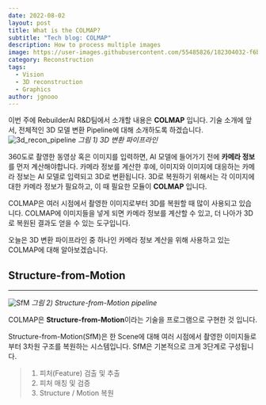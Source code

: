 ```yaml
---
date: 2022-08-02
layout: post
title: What is the COLMAP?
subtitle: "Tech blog: COLMAP"
description: How to process multiple images
image: https://user-images.githubusercontent.com/55485826/182304032-f6b66d8f-2fba-4ca0-a332-b841bfaa3891.png
category: Reconstruction
tags:
  - Vision
  - 3D reconstruction
  - Graphics
author: jgnooo
---
```


이번 주에 RebuilderAI R&D팀에서 소개할 내용은 **COLMAP** 입니다. 기술 소개에 앞서, 전체적인 3D 모델 변환 Pipeline에 대해 소개하도록 하겠습니다.
![3d_recon_pipeline](https://user-images.githubusercontent.com/55485826/182308345-dcd4f611-e3e1-4965-a550-5cbf25c20f73.png)
    _그림 1) 3D 변환 파이프라인_

360도로 촬영한 동영상 혹은 이미지를 입력하면, AI 모델에 들어가기 전에 **카메라 정보**를 먼저 계산해야합니다. 카메라 정보를 계산한 후에, 이미지와 이미지에 대응하는 카메라 정보는 AI 모델로 입력되고 3D로 변환됩니다.
3D로 복원하기 위해서는 각 이미지에 대한 카메라 정보가 필요하고, 이 때 필요한 모듈이 **COLMAP** 입니다.

COLMAP은 여러 시점에서 촬영한 이미지로부터 3D를 복원할 때 많이 사용되고 있습니다. COLMAP에 이미지들을 넣게 되면 카메라 정보를 계산할 수 있고, 더 나아가 3D로 복원된 결과도 얻을 수 있는 도구입니다.

오늘은 3D 변환 파이프라인 중 하나인 카메라 정보 계산을 위해 사용하고 있는 COLMAP에 대해 알아보겠습니다.

## Structure-from-Motion
---
![SfM](https://user-images.githubusercontent.com/55485826/182309496-0e29df29-6d4c-4de2-b7e6-a0085d679943.png)
    _그림 2) Structure-from-Motion pipeline_

COLMAP은 **Structure-from-Motion**이라는 기술을 프로그램으로 구현한 것 입니다.

Structure-from-Motion(SfM)은 한 Scene에 대해 여러 시점에서 촬영한 이미지들로부터 3차원 구조를 복원하는 시스템입니다. SfM은 기본적으로 크게 3단계로 구성됩니다.
> 1. 피처(Feature) 검출 및 추출
> 2. 피처 매칭 및 검증
> 3. Structure / Motion 복원
